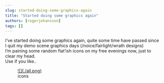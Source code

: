 ```yaml
---
slug: started-doing-some-graphics-again
title: "Started doing some graphics again"
authors: [rogerjohansson]
tags: []
---
```

I’ve started doing some graphics again, quite some time have passed since I quit my demo scene graphics days (/noice/fairlight/wrath designs)  
I’m paining some random flat’ish icons on my free evenings now, just to clear my head.  
Use if you like..  

<!-- truncate -->

<figure id="attachment_1388" class="wp-caption alignnone" data-shortcode="caption" aria-describedby="caption-attachment-1388" style="width: 584px">
<a href="http://rogeralsing.wordpress.com/wp-content/uploads/2013/10/all.png">![](./all.png)</a>
<figcaption>icons</figcaption>
</figure>
